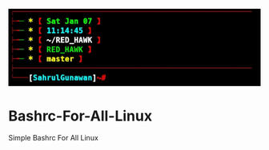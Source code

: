 ![template_s](https://github.com/Bang-Sahrul-Gunawan-Cyber/Bashrc-For-All-Linux/raw/master/Screenshot_20230107-111450_Termux.jpg)
# Bashrc-For-All-Linux
Simple Bashrc For All Linux 
